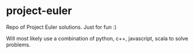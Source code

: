 project-euler
=============

Repo of Project Euler solutions.  Just for fun :)

Will most likely use a combination of python, c++, javascript, scala to solve problems.
